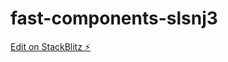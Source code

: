# fast-components-slsnj3

[Edit on StackBlitz ⚡️](https://stackblitz.com/edit/fast-components-slsnj3)